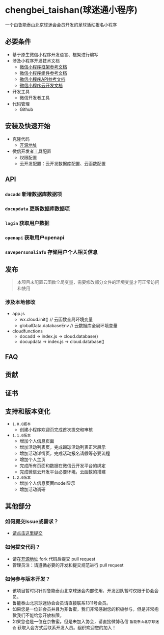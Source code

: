 # chengbei_taishan(球迷通小程序)
一个由鲁能泰山北京球迷会会员开发的足球活动报名小程序

## 必要条件
* 基于原生微信小程序开发语言、框架进行编写
* 涉及小程序开发技术文档
	* [微信小程序框架参考文档](https://developers.weixin.qq.com/miniprogram/dev/reference/)
	* [微信小程序组件参考文档](https://developers.weixin.qq.com/miniprogram/dev/component/)
	* [微信小程序API参考文档](https://developers.weixin.qq.com/miniprogram/dev/api/)
	* [微信小程序云开发文档](https://developers.weixin.qq.com/miniprogram/dev/wxcloud/basis/getting-started.html)
* 开发工具
	* 微信开发者工具
* 代码管理
	* Github

## 安装及快速开始
* 克隆代码
	* [开源地址](https://github.com/ts-peking/chengbei_taishan)
* 微信开发者工具配置
	* 权限配置
	* 云开发配置：云开发数据库配置、云函数配置

## API
### `docadd` 新增数据库数据项
### `docupdata` 更新数据库数据项
### `login` 获取用户数据
### `openapi` 获取用户openapi
### `savepersonalinfo` 存储用户个人相关信息

## 发布

> 本项目未配置云函数全局变量，需要修改部分文件的环境变量才可正常访问和使用

### 涉及本地修改
* app.js
  * wx.cloud.init()  // 云函数全局环境变量
  * globalData.databaseEnv  // 云数据库全局环境变量
* cloudfunctions
  * docadd -> index.js -> cloud.database()
  * docupdata -> index.js -> cloud.database()

## FAQ
## 贡献

## 证书

## 支持和版本变化
* `1.0.0版本`
	* 创建小程序欢迎页完成首次提交和审核
* `1.1.0版本`
	* 增加个人信息页面
	* 增加活动列表页，完成踢球活动列表正常展示
	* 增加活动详情页，完成活动报名请假等必要流程
	* 增加个人主页
	* 完成所有页面和数据在微信云开发平台的绑定
	* 完成微信云开发平台必要环境，云函数的搭建
* `1.2.0版本`
  * 增加个人信息页面model显示
  * 增加活动调研

## 其他部分
### 如何提交Issue或需求？
* [请点击这里提交](https://github.com/ts-peking/chengbei_taishan/issues)

### 如何提交代码？
* 请在[开源地址](https://github.com/ts-peking/chengbei_taishan) fork 代码后提交 pull request
* 管理员注：请遵循必要的开发和提交规范进行 pull request

### 如何参与版本开发？
* 该项目暂时只针对鲁能泰山北京球迷会内部使用，开发团队暂时仅限于协会会员。
* 鲁能泰山北京球迷协会会员请直接联系1311号会员。
* 如果您是一位非会员并且为非鲁蜜，我们非常感谢您的积极参与，但是非常抱歉我们不能给您开放权限。
* 如果您也是一位在京鲁蜜，但是未加入协会，请直接微博私信 `鲁能泰山北京球迷会` 获取入会方式后联系开发人员。组织欢迎您的加入！